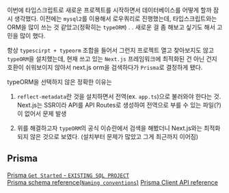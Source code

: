 이번에 타입스크립트로 새로운 프로젝트를 시작하면서 데이터베이스를 어떻게 할까 잠시 생각했다. 이전에는 `mysql2`를 이용해서 로우쿼리로 진행했는데, 타입스크립트와는 ORM을 많이 쓰는 것 같았고(정확히는 `typeORM`) . . 새로운 걸 좀 해보고 싶기도 해서 고민을 많이 했다. <br>

항상 `typescirpt + typeorm` 조합을 들어서 그런지 프로젝트 열고 찾아보지도 않고 `typeORM`을 설치했는데, 현재 쓰고 있는 `Next.js` 프레임워크에 최적화된 건 아닌 건지 호환이 쉬워보이지 않아서 next.js orm을 검색하다가 `Prisma`로 결정하게 됐다. <br>

typeORM을 선택하지 않은 정확한 이유는<br>

1. `reflect-metadata`란 것을 설치하면서 전역(ex. `app.ts`)으로 불러와야 한다는 것. Next.js는 SSR이라 API를 API Routes로 생성하여 전역으로 부를 수 있는 파일(?)이 없어서 문제 발생

2. 위를 해결하고자 `typeORM`의 공식 이슈란에서 검색을 해봤더니 Next.js와는 최적화되지 않은 것으로 보였다. (설치부터 문제가 많았고 그게 최근까지 이어짐)

## Prisma

[Prisma `Get Started` - `EXISTING SQL PROJECT`](https://www.prisma.io/docs/getting-started/setup-prisma/add-to-existing-project/relational-databases-typescript-mysql)<br>
[Prisma schema reference(`Naming conventions`)](https://www.prisma.io/docs/reference/api-reference/prisma-schema-reference#naming-conventions)
[Prisma Client API reference](https://www.prisma.io/docs/reference/api-reference/prisma-client-reference#findmany)
